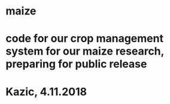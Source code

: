 # maize
#
# code for our crop management system for our maize research, preparing for public release
#
# Kazic, 4.11.2018

